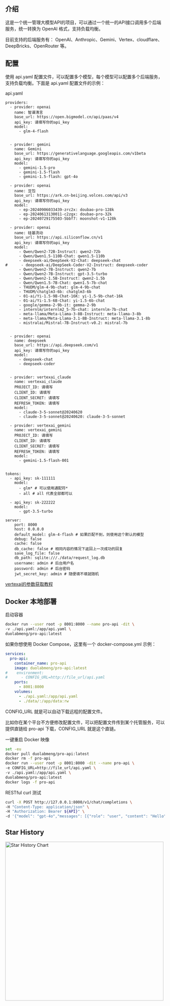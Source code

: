 
## 介绍

这是一个统一管理大模型API的项目，可以通过一个统一的API接口调用多个后端服务，统一转换为 OpenAI 格式，支持负载均衡。

目前支持的后端服务有： OpenAI、Anthropic、Gemini、Vertex、cloudflare、DeepBricks、OpenRouter 等。

## 配置

使用 api.yaml 配置文件，可以配置多个模型，每个模型可以配置多个后端服务，支持负载均衡。下面是 api.yaml 配置文件的示例：

api.yaml
```
providers:
  - provider: openai
    name: 智谱清言
    base_url: https://open.bigmodel.cn/api/paas/v4
    api_key: 请填写你的api_key
    model:
      - glm-4-flash
      

  - provider: gemini
    name: Gemini
    base_url: https://generativelanguage.googleapis.com/v1beta
    api_key: 请填写你的api_key
    model:
      - gemini-1.5-pro
      - gemini-1.5-flash
      - gemini-1.5-flash: gpt-4o

  - provider: openai
    name: 豆包
    base_url: https://ark.cn-beijing.volces.com/api/v3
    api_key: 请填写你的api_key
    model:
      - ep-20240906033439-zrc2x: doubao-pro-128k
      - ep-20240613130011-c2zgx: doubao-pro-32k
      - ep-20240729175503-5bbf7: moonshot-v1-128k

  - provider: openai
    name: 硅基流动
    base_url: https://api.siliconflow.cn/v1
    api_key: 请填写你的api_key
    model:
      - Qwen/Qwen2-72B-Instruct: qwen2-72b
      - Qwen/Qwen1.5-110B-Chat: qwen1.5-110b
      - deepseek-ai/DeepSeek-V2-Chat: deepseek-chat
#      - deepseek-ai/DeepSeek-Coder-V2-Instruct: deepseek-coder
      - Qwen/Qwen2-7B-Instruct: qwen2-7b
      - Qwen/Qwen2-7B-Instruct: gpt-3.5-turbo
      - Qwen/Qwen2-1.5B-Instruct: qwen2-1.5b
      - Qwen/Qwen1.5-7B-Chat: qwen1.5-7b-chat
      - THUDM/glm-4-9b-chat: glm-4-9b-chat
      - THUDM/chatglm3-6b: chatglm3-6b
      - 01-ai/Yi-1.5-9B-Chat-16K: yi-1.5-9b-chat-16k
      - 01-ai/Yi-1.5-6B-Chat: yi-1.5-6b-chat
      - google/gemma-2-9b-it: gemma-2-9b
      - internlm/internlm2_5-7b-chat: internlm-7b-chat
      - meta-llama/Meta-Llama-3-8B-Instruct: meta-llama-3-8b
      - meta-llama/Meta-Llama-3.1-8B-Instruct: meta-llama-3.1-8b
      - mistralai/Mistral-7B-Instruct-v0.2: mistral-7b


  - provider: openai
    name: deepseek
    base_url: https://api.deepseek.com/v1
    api_key: 请填写你的api_key
    model:
      - deepseek-chat
      - deepseek-coder


  - provider: vertexai_claude
    name: vertexai_claude
    PROJECT_ID: 请填写
    CLIENT_ID: 请填写
    CLIENT_SECRET: 请填写
    REFRESH_TOKEN: 请填写
    model:
      - claude-3-5-sonnet@20240620
      - claude-3-5-sonnet@20240620: claude-3-5-sonnet

  - provider: vertexai_gemini
    name: vertexai_gemini
    PROJECT_ID: 请填写
    CLIENT_ID: 请填写
    CLIENT_SECRET: 请填写
    REFRESH_TOKEN: 请填写
    model:
      - gemini-1.5-flash-001


tokens:
  - api_key: sk-111111
    model:
      - glm* # 可以使用通配符*
      - all # all 代表全部都可以

  - api_key: sk-222222
    model:
      - gpt-3.5-turbo

server:
    port: 8000
    host: 0.0.0.0
    default_model: glm-4-flash # 如果匹配不到，则使用这个默认的模型
    debug: false
    cache: false
    db_cache: false # 相同内容的情况下返回上一次成功的回复
    save_log_file: false
    db_path: sqlite:///./data/request_log.db
    username: admin # 后台用户名
    password: admin # 后台密码
    jwt_secret_key: admin # 随便填不填就随机
```

[vertexai的参数获取教程](./docs/vertexai的参数获取教程.md)



## Docker 本地部署

启动容器

```bash
docker run --user root -p 8001:8000 --name pro-api -dit \
-v ./api.yaml:/app/api.yaml \
duolabmeng/pro-api:latest
```

如果你想使用 Docker Compose，这里有一个 docker-compose.yml 示例：

```yaml
services:
  pro-api:
    container_name: pro-api
    image: duolabmeng/pro-api:latest
#    environment:
#      - CONFIG_URL=http://file_url/api.yaml
    ports:
      - 8001:8000
    volumes:
      - ./api.yaml:/app/api.yaml
      - ./data/:/app/data:rw
```

CONFIG_URL 就是可以自动下载远程的配置文件。

比如你在某个平台不方便修改配置文件，可以把配置文件传到某个托管服务，可以提供直链给 pro-api 下载，CONFIG_URL 就是这个直链。


一键重启 Docker 映像

```bash
set -eu
docker pull duolabmeng/pro-api:latest
docker rm -f pro-api
docker run --user root -p 8001:8000 -dit --name pro-api \
-e CONFIG_URL=http://file_url/api.yaml \
-v ./api.yaml:/app/api.yaml \
duolabmeng/pro-api:latest
docker logs -f pro-api
```

RESTful curl 测试

```bash
curl -X POST http://127.0.0.1:8000/v1/chat/completions \
-H "Content-Type: application/json" \
-H "Authorization: Bearer ${API}" \
-d '{"model": "gpt-4o","messages": [{"role": "user", "content": "Hello"}],"stream": true}'
```


## Star History

<a href="https://github.com/duolabmeng6/pro-api/stargazers">
        <img width="500" alt="Star History Chart" src="https://api.star-history.com/svg?repos=duolabmeng6/pro-api&type=Date">
</a>